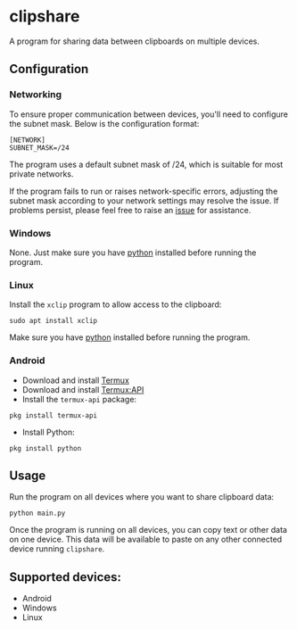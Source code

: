 # clipshare

A program for sharing data between clipboards on multiple devices.

## Configuration

### Networking

To ensure proper communication between devices, you'll need to configure the subnet mask. Below is the configuration format:

```
[NETWORK]
SUBNET_MASK=/24
```

The program uses a default subnet mask of /24, which is suitable for most private networks.

If the program fails to run or raises network-specific errors, adjusting the subnet mask according to your network settings may resolve the issue. If problems persist, please feel free to raise an [issue](https://github.com/ARandomBoiIsMe/clipshare/issues) for assistance.

### Windows

None. Just make sure you have [python](https://www.python.org/downloads/) installed before running the program.

### Linux

Install the `xclip` program to allow access to the clipboard:

```
sudo apt install xclip
```

Make sure you have [python](https://www.python.org/downloads/) installed before running the program.

### Android

- Download and install [Termux](https://termux.dev/en/)
- Download and install [Termux:API](https://f-droid.org/packages/com.termux.api/)
- Install the `termux-api` package:

```
pkg install termux-api
```

- Install Python:

```
pkg install python
```

## Usage

Run the program on all devices where you want to share clipboard data:

```
python main.py
```

Once the program is running on all devices, you can copy text or other data on one device. This data will be available to paste on any other connected device running `clipshare`.

## Supported devices:

- Android
- Windows
- Linux